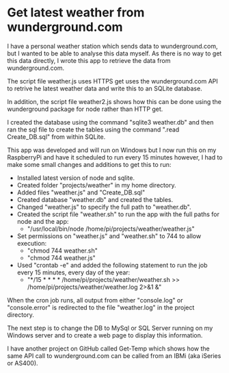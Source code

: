 # Get latest weather from wunderground.com

I have a personal weather station which sends data to wunderground.com, but I wanted to be able to analyse this data myself.  As there is no way to get this data directly, I wrote this app to retrieve the data from wunderground.com.

The script file weather.js uses HTTPS get uses the wunderground.com API to retrive he latest weather data and write this to an SQLite database.  

In addition, the script file weather2.js shows how this can be done using the wunderground package for node rather than HTTP get.

I created the database using the command "sqlite3 weather.db" and then ran the sql file to create the tables using the command ".read Create_DB.sql" from within SQLite.

This app was developed and will run on Windows but I now run this on my RaspberryPi and have it scheduled to run every 15 minutes however, I had to make some small changes and additions to get this to run:

* Installed latest version of node and sqlite.
* Created folder "projects/weather" in my home directory.
* Added files "weather.js" and "Create_DB.sql"
* Created database "weather.db" and created the tables.
* Changed "weather.js" to specify the full path to "weather.db".
* Created the script file "weather.sh" to run the app with the full paths for node and the app:
    * "/usr/local/bin/node /home/pi/projects/weather/weather.js"
* Set permissions on "weather.js" and "weather.sh" to 744 to allow execution:
    * "chmod 744 weather.sh"
    * "chmod 744 weather.js"
* Used "crontab -e" and added the following statement to run the job every 15 minutes, every day of the year:
    * "*/15 * * * * /home/pi/projects/weather/weather.sh >> /home/pi/projects/weather/weather.log 2>&1 &"

When the cron job runs, all output from either "console.log" or "console.error" is redirected to the file "weather.log" in the project directory.

The next step is to change the DB to MySql or SQL Server running on my Windows server and to create a web page to display this information.

I have another project on GitHub called Get-Temp which shows how the same API call to wunderground.com can be called from an IBMi (aka iSeries or AS400).
